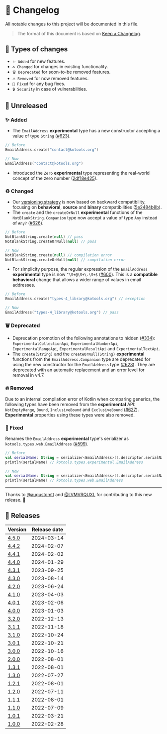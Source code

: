 # 🔄 Changelog

All notable changes to this project will be documented in this file.

> The format of this document is based on
> [Keep a Changelog](https://keepachangelog.com/en/1.1.0).

## 🤔 Types of changes

- `✨ Added` for new features.
- `♻️ Changed` for changes in existing functionality.
- `🗑️ Deprecated` for soon-to-be removed features.
- `🔥 Removed` for now removed features.
- `🐛 Fixed` for any bug fixes.
- `🔒 Security` in case of vulnerabilities.

## 🚧 Unreleased

### ✨ Added

- The `EmailAddress` **experimental** type has a new constructor accepting a
  value of type `String` ([#623]).

```kotlin
// Before
EmailAddress.create("contact@kotools.org")

// Now
EmailAddress("contact@kotools.org")
```

- Introduced the `Zero` **experimental** type representing the real-world
  concept of the zero number ([2df18e425]).

### ♻️ Changed

- Our [versioning strategy](documentation/versioning-strategy.md) is now based
  on backward compatibility, focusing on **behavioral**, **source** and
  **binary** compatibilities ([5e2484b8b]).
- The `create` and the `createOrNull` **experimental** functions of the
  `NotBlankString.Companion` type now accept a value of type `Any` instead of
  `Any?` ([#626]).

```kotlin
// Before
NotBlankString.create(null) // pass
NotBlankString.createOrNull(null) // pass

// Now
NotBlankString.create(null) // compilation error
NotBlankString.createOrNull(null) // compilation error
```

- For simplicity purpose, the regular expression of the `EmailAddress`
  **experimental** type is now `^\S+@\S+\.\S+$` ([#600]). This is a
  **compatible behavioral** change that allows a wider range of values in email
  addresses.

```kotlin
// Before
EmailAddress.create("types-4_library@kotools.org") // exception

// Now
EmailAddress("types-4_library@kotools.org") // pass
```

### 🗑️ Deprecated

- Deprecation promotion of the following annotations to hidden ([#334]):
  `ExperimentalCollectionApi`, `ExperimentalNumberApi`, `ExperimentalRangeApi`,
  `ExperimentalResultApi` and `ExperimentalTextApi`.
- The `create(String)` and the `createOrNull(String)` **experimental** functions
  from the `EmailAddress.Companion` type are deprecated for using the new
  constructor for the `EmailAddress` type ([#623]).
  They are deprecated with an automatic replacement and an error level for
  removal in v4.7.

### 🔥 Removed

Due to an internal compilation error of Kotlin when comparing generics, the
following types have been removed from the **experimental** API:
`NotEmptyRange`, `Bound`, `InclusiveBound` and `ExclusiveBound` ([#627]).
**Experimental** properties using these types were also removed.

### 🐛 Fixed

Renames the `EmailAddress` **experimental** type's serializer as
`kotools.types.web.EmailAddress` ([#599]).

```kotlin
// Before
val serialName: String = serializer<EmailAddress>().descriptor.serialName
println(serialName) // kotools.types.experimental.EmailAddress

// Now
val serialName: String = serializer<EmailAddress>().descriptor.serialName
println(serialName) // kotools.types.web.EmailAddress
```

---

Thanks to [@augustomtt] and [@LVMVRQUXL] for contributing to this new release.
🙏

[@augustomtt]: https://github.com/augustomtt
[@LVMVRQUXL]: https://github.com/LVMVRQUXL
[#334]: https://github.com/kotools/types/issues/334
[#581]: https://github.com/kotools/types/issues/581
[#583]: https://github.com/kotools/types/issues/583
[#599]: https://github.com/kotools/types/issues/599
[#600]: https://github.com/kotools/types/issues/600
[#623]: https://github.com/kotools/types/issues/623
[#626]: https://github.com/kotools/types/pull/626
[#627]: https://github.com/kotools/types/pull/627
[2df18e425]: https://github.com/kotools/types/commit/2df18e425e3a889d0f0167708d02d9b887f4207c
[5e2484b8b]: https://github.com/kotools/types/commit/5e2484b8bf2756e41eb207d2e11acc9d5f5661d0

## 🔖 Releases

| Version | Release date |
|---------|--------------|
| [4.5.0] | 2024-03-14   |
| [4.4.2] | 2024-02-07   |
| [4.4.1] | 2024-02-02   |
| [4.4.0] | 2024-01-29   |
| [4.3.1] | 2023-09-25   |
| [4.3.0] | 2023-08-14   |
| [4.2.0] | 2023-06-24   |
| [4.1.0] | 2023-04-03   |
| [4.0.1] | 2023-02-06   |
| [4.0.0] | 2023-01-03   |
| [3.2.0] | 2022-12-13   |
| [3.1.1] | 2022-11-18   |
| [3.1.0] | 2022-10-24   |
| [3.0.1] | 2022-10-21   |
| [3.0.0] | 2022-10-16   |
| [2.0.0] | 2022-08-01   |
| [1.3.1] | 2022-08-01   |
| [1.3.0] | 2022-07-27   |
| [1.2.1] | 2022-08-01   |
| [1.2.0] | 2022-07-11   |
| [1.1.1] | 2022-08-01   |
| [1.1.0] | 2022-07-09   |
| [1.0.1] | 2022-03-21   |
| [1.0.0] | 2022-02-28   |

[4.5.0]: https://github.com/kotools/types/releases/tag/4.5.0
[4.4.2]: https://github.com/kotools/types/releases/tag/4.4.2
[4.4.1]: https://github.com/kotools/types/releases/tag/4.4.1
[4.4.0]: https://github.com/kotools/types/releases/tag/4.4.0
[4.3.1]: https://github.com/kotools/types/releases/tag/4.3.1
[4.3.0]: https://github.com/kotools/types/releases/tag/4.3.0
[4.2.0]: https://github.com/kotools/types/releases/tag/4.2.0
[4.1.0]: https://github.com/kotools/types/releases/tag/4.1.0
[4.0.1]: https://github.com/kotools/types/releases/tag/4.0.1
[4.0.0]: https://github.com/kotools/types/releases/tag/4.0.0
[3.2.0]: https://github.com/kotools/libraries/releases/tag/types-v3.2.0
[3.1.1]: https://github.com/kotools/libraries/releases/tag/types-v3.1.1
[3.1.0]: https://github.com/kotools/types-legacy/releases/tag/v3.1.0
[3.0.1]: https://github.com/kotools/types-legacy/releases/tag/v3.0.1
[3.0.0]: https://github.com/kotools/types-legacy/releases/tag/v3.0.0
[2.0.0]: https://github.com/kotools/types-legacy/releases/tag/v2.0.0
[1.3.1]: https://github.com/kotools/types-legacy/releases/tag/v1.3.1
[1.3.0]: https://github.com/kotools/types-legacy/releases/tag/v1.3.0
[1.2.1]: https://github.com/kotools/types-legacy/releases/tag/v1.2.1
[1.2.0]: https://github.com/kotools/types-legacy/releases/tag/v1.2.0
[1.1.1]: https://github.com/kotools/types-legacy/releases/tag/v1.1.1
[1.1.0]: https://github.com/kotools/types-legacy/releases/tag/v1.1.0
[1.0.1]: https://github.com/kotools/types-legacy/releases/tag/v1.0.1
[1.0.0]: https://github.com/kotools/types-legacy/releases/tag/v1.0.0
